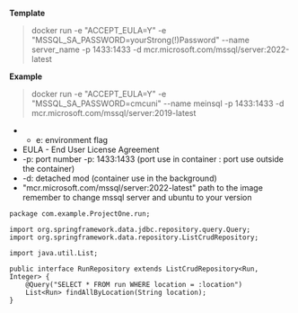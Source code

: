 **Template**
>docker run -e "ACCEPT_EULA=Y" -e "MSSQL_SA_PASSWORD=yourStrong(!)Password" --name server_name -p 1433:1433 -d mcr.microsoft.com/mssql/server:2022-latest


**Example**
>docker run -e "ACCEPT_EULA=Y" -e "MSSQL_SA_PASSWORD=cmcuni" --name meinsql  -p 1433:1433 -d mcr.microsoft.com/mssql/server:2019-latest

+ - e: environment flag
+ EULA - End User License Agreement
+ -p: port number 
	-p: 1433:1433 (port use in container : port use outside the container)
+ -d: detached mod (container use in the background)
+  "mcr.microsoft.com/mssql/server:2022-latest" path to the image
	remember to change mssql server and ubuntu to your version  


```
package com.example.ProjectOne.run;  
  
import org.springframework.data.jdbc.repository.query.Query;  
import org.springframework.data.repository.ListCrudRepository;  
  
import java.util.List;  
  
public interface RunRepository extends ListCrudRepository<Run, Integer> {  
    @Query("SELECT * FROM run WHERE location = :location")  
    List<Run> findAllByLocation(String location);  
}
```